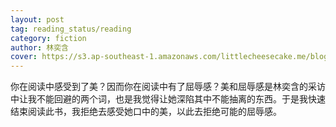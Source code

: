 ```yaml
---
layout: post
tag: reading_status/reading
category: fiction
author: 林奕含
cover: https://s3.ap-southeast-1.amazonaws.com/littlecheesecake.me/blog-post/books/房思琪的初恋乐园.jpg
---
```


你在阅读中感受到了美？因而你在阅读中有了屈辱感？美和屈辱感是林奕含的采访中让我不能回避的两个词，也是我觉得让她深陷其中不能抽离的东西。于是我快速结束阅读此书，我拒绝去感受她口中的美，以此去拒绝可能的屈辱感。